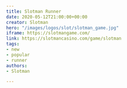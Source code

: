 ```yaml
---
title: Slotman Runner
date: 2020-05-12T21:00:00+00:00
creator: Slotman
hero: "/images/logos/slot/slotman_game.jpg"
iframe: https://slotmangame.com/
link: https://slotmancasino.com/game/slotman
tags:
- new
- popular
- runner
authors:
- Slotman

---
```

